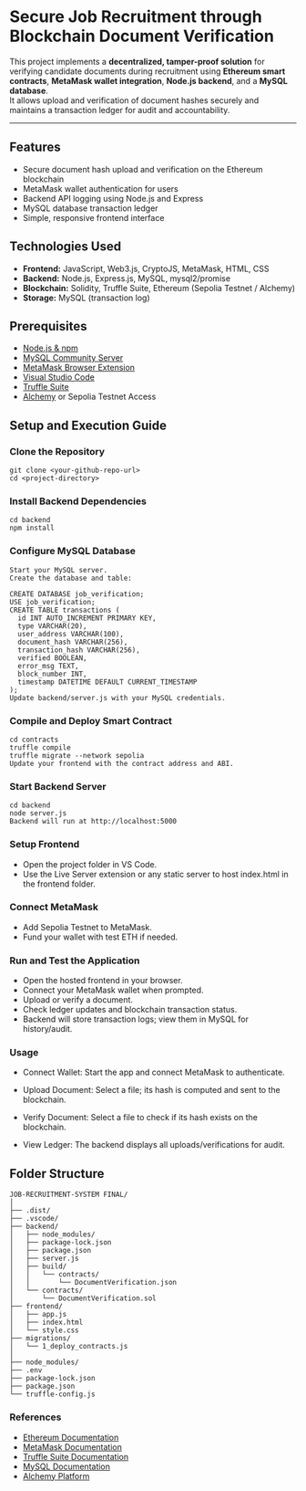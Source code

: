 # Secure Job Recruitment through Blockchain Document Verification 

This project implements a **decentralized, tamper-proof solution** for verifying candidate documents during recruitment using **Ethereum smart contracts**, **MetaMask wallet integration**, **Node.js backend**, and a **MySQL database**.  
It allows upload and verification of document hashes securely and maintains a transaction ledger for audit and accountability.

---

## Features
- Secure document hash upload and verification on the Ethereum blockchain  
- MetaMask wallet authentication for users  
- Backend API logging using Node.js and Express  
- MySQL database transaction ledger  
- Simple, responsive frontend interface  

## Technologies Used
- **Frontend:** JavaScript, Web3.js, CryptoJS, MetaMask, HTML, CSS  
- **Backend:** Node.js, Express.js, MySQL, mysql2/promise  
- **Blockchain:** Solidity, Truffle Suite, Ethereum (Sepolia Testnet / Alchemy)  
- **Storage:** MySQL (transaction log)

## Prerequisites
- [Node.js & npm](https://nodejs.org/)  
- [MySQL Community Server](https://dev.mysql.com/downloads/mysql/)  
- [MetaMask Browser Extension](https://metamask.io/)  
- [Visual Studio Code](https://code.visualstudio.com/)  
- [Truffle Suite](https://trufflesuite.com/)  
- [Alchemy](https://www.alchemy.com/) or Sepolia Testnet Access  


## Setup and Execution Guide

### Clone the Repository
```
git clone <your-github-repo-url>
cd <project-directory>
 ```
### Install Backend Dependencies
```
cd backend
npm install
```
### Configure MySQL Database
```
Start your MySQL server.
Create the database and table:

CREATE DATABASE job_verification;
USE job_verification;
CREATE TABLE transactions (
  id INT AUTO_INCREMENT PRIMARY KEY,
  type VARCHAR(20),
  user_address VARCHAR(100),
  document_hash VARCHAR(256),
  transaction_hash VARCHAR(256),
  verified BOOLEAN,
  error_msg TEXT,
  block_number INT,
  timestamp DATETIME DEFAULT CURRENT_TIMESTAMP
);
Update backend/server.js with your MySQL credentials.
```
### Compile and Deploy Smart Contract
```
cd contracts
truffle compile
truffle migrate --network sepolia
Update your frontend with the contract address and ABI.
```

### Start Backend Server
```
cd backend
node server.js
Backend will run at http://localhost:5000
```

### Setup Frontend
- Open the project folder in VS Code.
- Use the Live Server extension or any static server to host index.html in the frontend folder.

### Connect MetaMask
- Add Sepolia Testnet to MetaMask.
- Fund your wallet with test ETH if needed.

### Run and Test the Application
- Open the hosted frontend in your browser.
- Connect your MetaMask wallet when prompted.
- Upload or verify a document.
- Check ledger updates and blockchain transaction status.
- Backend will store transaction logs; view them in MySQL for history/audit.

### Usage
- Connect Wallet: Start the app and connect MetaMask to authenticate.

- Upload Document: Select a file; its hash is computed and sent to the blockchain.

- Verify Document: Select a file to check if its hash exists on the blockchain.

- View Ledger: The backend displays all uploads/verifications for audit.

## Folder Structure
```
JOB-RECRUITMENT-SYSTEM FINAL/
│
├── .dist/
├── .vscode/
├── backend/
│   ├── node_modules/
│   ├── package-lock.json
│   ├── package.json
│   ├── server.js
│   ├── build/
│   │   └── contracts/
│   │       └── DocumentVerification.json
│   └── contracts/
│       └── DocumentVerification.sol
├── frontend/
│   ├── app.js
│   ├── index.html
│   └── style.css
├── migrations/
│   └── 1_deploy_contracts.js
│
├── node_modules/
├── .env
├── package-lock.json
├── package.json
└── truffle-config.js
```
### References
- [Ethereum Documentation](https://ethereum.org/en/developers/docs/)  
- [MetaMask Documentation](https://docs.metamask.io/)  
- [Truffle Suite Documentation](https://trufflesuite.com/docs/)  
- [MySQL Documentation](https://dev.mysql.com/doc/)  
- [Alchemy Platform](https://www.alchemy.com/)  


